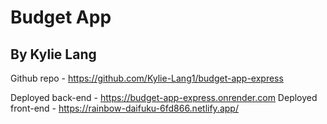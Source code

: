 # Budget App
## By Kylie Lang
Github repo - https://github.com/Kylie-Lang1/budget-app-express

Deployed back-end - https://budget-app-express.onrender.com
Deployed front-end - https://rainbow-daifuku-6fd866.netlify.app/
